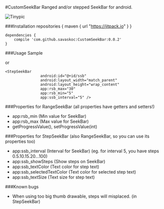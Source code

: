 #CustomSeekBar
Ranged and/or stepped SeekBar for android.

![Tinypic](http://i59.tinypic.com/xghaxk.png)

###Installation
    repositories {
        maven { url "https://jitpack.io" }
    }

    dependencies {
        compile 'com.github.savaskoc:CustomSeekBar:0.0.2'
    }

###Usage Sample
    <RangeSeekBar
                    android:id="@+id/rsb"
                    android:layout_width="match_parent"
                    android:layout_height="wrap_content"
                    app:rsb_max="30"
                    app:rsb_min="5" />

or

    <StepSeekBar
                    android:id="@+id/ssb"
                    android:layout_width="match_parent"
                    android:layout_height="wrap_content"
                    app:rsb_max="30"
                    app:rsb_min="5"
                    app:ssb_interval="5" />

###Properties for RangeSeekBar (all properties have getters and setters!)
* app:rsb_min (Min value for SeekBar)
* app:rsb_max (Max value for SeekBar)
* getProgressValue(), setProgressValue(int)

###Properties for StepSeekBar (also RangeSeekBar, so you can use its properties too)
* app:ssb_interval (Interval for SeekBar) (eg. for interval 5, you have steps 0.5.10.15.20...100)
* app:ssb_showSteps (Show steps on SeekBar)
* app:ssb_textColor (Text color for step text)
* app:ssb_selectedTextColor (Text color for selected step text)
* app:ssb_textSize (Text size for step text)

###Known bugs
* When using too big thumb drawable, steps will misplaced. (in StepSeekBar)

